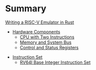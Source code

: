 # Summary

[Writing a RISC-V Emulator in Rust](index.md)

- [Hardware Components](hardware-components/index.md)
  - [CPU with Two Instructions](hardware-components/01-cpu.md)
  - [Memory and System Bus](hardware-components/02-memory.md)
  - [Control and Status Registers](hardware-components/03-csrs.md)

<!--
  - [Privileged Architecture](hardware-components/04-privileged-architecture.md)
  - [Exceptions](hardware-components/05-exceptions.md)
  - [PLIC and CLINT](hardware-components/06-plic-and-clint.md)
  - [UART](hardware-components/07-uart.md)
  - [Interrupts](hardware-components/08-interrupts.md)
-->

- [Instruction Set](instruction-set/index.md)
  - [RV64I Base Integer Instruction Set](instruction-set/01-rv64i.md)

<!--
  - ["M" Standard Extension for Integer Multiplication and Division](instruction-set/02-rv64m.md)
  - ["A" Standard Extension for AtomicInstructions](instruction-set/03-rv64a.md)
-->

